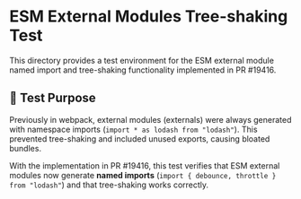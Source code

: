 # ESM External Modules Tree-shaking Test

This directory provides a test environment for the ESM external module named import and tree-shaking functionality implemented in PR #19416.

## 🎯 Test Purpose

Previously in webpack, external modules (externals) were always generated with namespace imports (`import * as lodash from "lodash"`). This prevented tree-shaking and included unused exports, causing bloated bundles.

With the implementation in PR #19416, this test verifies that ESM external modules now generate **named imports** (`import { debounce, throttle } from "lodash"`) and that tree-shaking works correctly.

